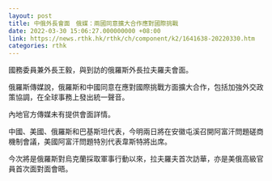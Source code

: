 ```yaml
---
layout: post
title: 中俄外長會面　俄媒：兩國同意擴大合作應對國際挑戰
date: 2022-03-30 15:06:27.000000000 +08:00
link: https://news.rthk.hk/rthk/ch/component/k2/1641638-20220330.htm
categories: rthk
---
```


國務委員兼外長王毅，與到訪的俄羅斯外長拉夫羅夫會面。

俄羅斯傳媒說，俄羅斯和中國同意在應對國際挑戰方面擴大合作，包括加強外交政策協調，在全球事務上發出統一聲音。 

內地官方傳媒未有提供會面詳情。

中國、美國、俄羅斯和巴基斯坦代表，今明兩日將在安徽屯溪召開阿富汗問題磋商機制會議，美國阿富汗問題特別代表韋斯特將出席。

今次將是俄羅斯對烏克蘭採取軍事行動以來，拉夫羅夫首次訪華，亦是美俄高級官員首次面對面會晤。
